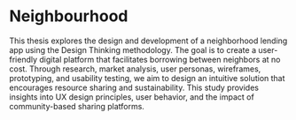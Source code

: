 # Neighbourhood
This thesis explores the design and development of a neighborhood lending app using the Design Thinking methodology. 
The goal is to create a user-friendly digital platform that facilitates borrowing between neighbors at no cost. 
Through research, market analysis, user personas, wireframes, prototyping, and usability testing, 
we aim to design an intuitive solution that encourages resource sharing and sustainability. 
This study provides insights into UX design principles, user behavior, and the impact of community-based sharing platforms.
